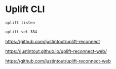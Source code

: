 # Uplift CLI

```bash
uplift listen
```

```bash
uplift set 384
```

https://github.com/justintout/uplift-reconnect

https://justintout.github.io/uplift-reconnect-web/

https://github.com/justintout/uplift-reconnect-web